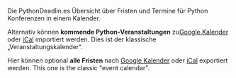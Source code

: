 Die PythonDeadlin.es Übersicht über Fristen und Termine für Python Konferenzen in einem Kalender.

Alternativ können **kommende Python-Veranstaltungen** zu<a href="https://calendar.google.com/calendar/r?cid={{ site.url }}/python-conferences.ics">Google Kalender</a> oder <a href="{{ site.baseurl }}/python-conferences.ics">iCal</a> importiert werden. Dies ist der klassische „Veranstaltungskalender“.

Hier können optional **alle Fristen** nach <a href="https://calendar.google.com/calendar/r?cid={{ site.url }}/{{ site.github_repo }}.ics" exportieren. >Google Kalender</a> oder <a href="{{ site.baseurl }}/{{ site.github_repo }}.ics">iCal</a> exportiert werden. This one is the classic "event calendar".
